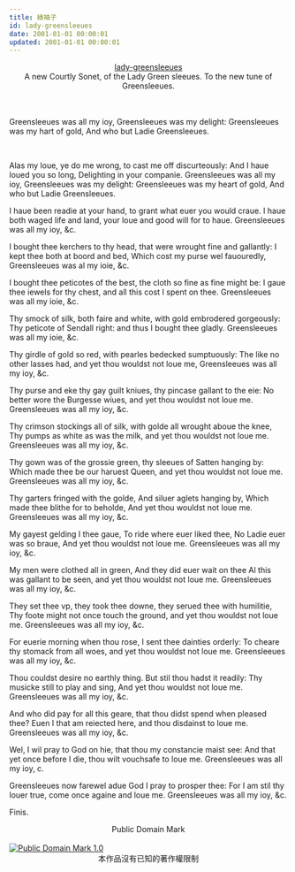 ```yaml
---
title: 綠袖子
id: lady-greensleeues
date: 2001-01-01 00:00:01
updated: 2001-01-01 00:00:01
---
```


<center><a href="http://www.pbm.com/~lindahl/ballads/handful.html">lady-greensleeues</a></center>
<center>A new Courtly Sonet, of the Lady Green sleeues. To the new tune of Greensleeues. </center>

<br>
<!--more-->
<br>

Greensleeues was all my ioy,
⁠Greensleeues was my delight:
Greensleeues was my hart of gold,
⁠And who but Ladie Greensleeues.

<br>

Alas my loue, ye do me wrong,
⁠to cast me off discurteously:
And I haue loued you so long,
⁠Delighting in your companie.
⁠Greensleeues was all my ioy,
⁠Greensleeues was my delight:
⁠Greensleeues was my heart of gold,
⁠And who but Ladie Greensleeues.

I haue been readie at your hand,
⁠to grant what euer you would craue.
I haue both waged life and land,
⁠your loue and good will for to haue.
⁠Greensleeues was all my ioy, &c.

I bought thee kerchers to thy head,
⁠that were wrought fine and gallantly:
I kept thee both at boord and bed,
⁠Which cost my purse wel fauouredly,
⁠Greensleeues was al my ioie, &c.

I bought thee peticotes of the best,
⁠the cloth so fine as fine might be:
I gaue thee iewels for thy chest,
⁠and all this cost I spent on thee.
⁠Greensleeues was all my ioie, &c.

Thy smock of silk, both faire and white,
⁠with gold embrodered gorgeously:
Thy peticote of Sendall right:
⁠and thus I bought thee gladly.
⁠Greensleeues was all my ioie, &c.

Thy girdle of gold so red,
⁠with pearles bedecked sumptuously:
The like no other lasses had,
⁠and yet thou wouldst not loue me,
⁠Greensleeues was all my ioy, &c.

Thy purse and eke thy gay guilt kniues,
⁠thy pincase gallant to the eie:
No better wore the Burgesse wiues,
⁠and yet thou wouldst not loue me.
⁠Greensleeues was all my ioy, &c.

Thy crimson stockings all of silk,
⁠with golde all wrought aboue the knee,
Thy pumps as white as was the milk,
⁠and yet thou wouldst not loue me.
⁠Greensleeues was all my ioy, &c.

Thy gown was of the grossie green,
⁠thy sleeues of Satten hanging by:
Which made thee be our haruest Queen,
⁠and yet thou wouldst not loue me.
⁠Greensleeues was all my ioy, &c.

Thy garters fringed with the golde,
⁠And siluer aglets hanging by,
Which made thee blithe for to beholde,
⁠And yet thou wouldst not loue me.
⁠Greensleeues was all my ioy, &c.

My gayest gelding I thee gaue,
⁠To ride where euer liked thee,
No Ladie euer was so braue,
⁠And yet thou wouldst not loue me.
⁠Greensleeues was all my ioy, &c.

My men were clothed all in green,
⁠And they did euer wait on thee
Al this was gallant to be seen,
⁠and yet thou wouldst not loue me.
⁠Greensleeues was all my ioy, &c.

They set thee vp, they took thee downe,
⁠they serued thee with humilitie,
Thy foote might not once touch the ground,
⁠and yet thou wouldst not loue me.
⁠Greensleeues was all my ioy, &c.

For euerie morning when thou rose,
⁠I sent thee dainties orderly:
To cheare thy stomack from all woes,
⁠and yet thou wouldst not loue me.
⁠Greensleeues was all my ioy, &c.

Thou couldst desire no earthly thing.
⁠But stil thou hadst it readily:
Thy musicke still to play and sing,
⁠And yet thou wouldst not loue me.
⁠Greensleeues was all my ioy, &c.

And who did pay for all this geare,
⁠that thou didst spend when pleased thee?
Euen I that am reiected here,
⁠and thou disdainst to loue me.
⁠Greensleeues was all my ioy, &c.

Wel, I wil pray to God on hie,
⁠that thou my constancie maist see:
And that yet once before I die,
⁠thou wilt vouchsafe to loue me.
⁠Greensleeues was all my ioy, c.

Greensleeues now farewel adue
⁠God I pray to prosper thee:
For I am stil thy louer true,
⁠come once againe and loue me.
⁠Greensleeues was all my ioy, &c.

Finis.

<p>
	<center>Public Domain Mark</center><br>
	<a rel="license" href="https://creativecommons.org/publicdomain/mark/1.0/">
		<img src="https://mirrors.creativecommons.org/presskit/buttons/88x31/svg/publicdomain.svg"
		     alt="Public Domain Mark 1.0"
		     />
	</a>
	<center>本作品沒有已知的著作權限制</center>
</p>
